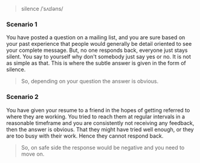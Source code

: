 > silence
/ˈsʌɪləns/

### Scenario 1

You have posted a question on a mailing list, and you are sure based
on your past experience that people would generally be detail oriented
to see your complete message. But, no one responds back, everyone just
stays silent. You say to yourself why don't somebody just say yes or
no. It is not as simple as that. This is where the subtle answer is
given in the form of silence.

> So, depending on your question the answer is obvious.


### Scenario 2

You have given your resume to a friend in the hopes of getting
referred to where they are working. You tried to reach them at regular
intervals in a reasonable timeframe and you are consistently not
receiving any feedback, then the answer is obvious. That they might
have tried well enough, or they are too busy with their work. Hence
they cannot respond back.


> So, on safe side the response would be negative and you need to move on.


